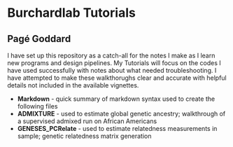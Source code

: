# Burchardlab Tutorials
## Pagé Goddard

I have set up this repository as a catch-all for the notes I make as I learn new programs and design pipelines. My Tutorials will focus on the codes I have used successfully with notes about what needed troubleshooting. I have attempted to make these walkthorughs clear and accurate with helpful details not included in the available vignettes.

- **Markdown** - quick summary of markdown syntax used to create the following files
- **ADMIXTURE** - used to estimate global genetic ancestry; walkthrough of a supervised admixed run on African Americans
- **GENESES_PCRelate** - used to estimate relatedness measurements in sample; genetic relatedness matrix generation
